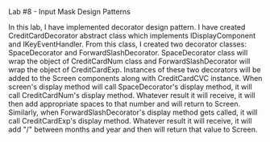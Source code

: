 Lab #8 - Input Mask Design Patterns

In this lab, I have implemented decorator design pattern. I have created CreditCardDecorator abstract class which implements IDisplayComponent and IKeyEventHandler. From this class, I created two decorator classes: SpaceDecorator and ForwardSlashDecorator. SpaceDecorator class will wrap the object of CreditCardNum class and ForwardSlashDecorator will wrap the object of CreditCardExp. Instances of these two decorators will be added to the Screen components along with CreditCardCVC instance. When screen's display method will call SpaceDecorator's display method, it will call CreditCardNum's display method. Whatever result it will receive, it will then add appropriate spaces to that number and will return to Screen. Similarly, when ForwardSlashDecorator's display method gets called, it will call CreditCardExp's display method. Whatever result it will receive, it will add "/" between months and year and then will return that value to Screen.